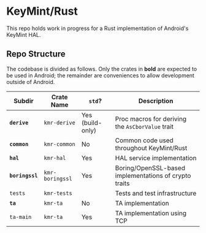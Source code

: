 # KeyMint/Rust

This repo holds work in progress for a Rust implementation of Android's KeyMint HAL.

## Repo Structure

The codebase is divided as follows. Only the crates in **bold** are expected to be used in Android; the remainder are
conveniences to allow development outside of Android.

| Subdir           | Crate Name       | `std`?                 | Description                                           |
|------------------|------------------|------------------------|-------------------------------------------------------|
| **`derive`**     | `kmr-derive`     | Yes (build-only)       | Proc macros for deriving the `AsCborValue` trait      |
| **`common`**     | `kmr-common`     | No                     | Common code used throughout KeyMint/Rust              |
| **`hal`**        | `kmr-hal`        | Yes                    | HAL service implementation                            |
| **`boringssl`**  | `kmr-boringssl`  | Yes                    | Boring/OpenSSL-based implementations of crypto traits |
| `tests`          | `kmr-tests`      |                        | Tests and test infrastructure                         |
| **`ta`**         | `kmr-ta`         | No                     | TA implementation                                     |
| `ta-main`        | `kmr-ta`         | Yes                    | TA implementation using TCP                           |
